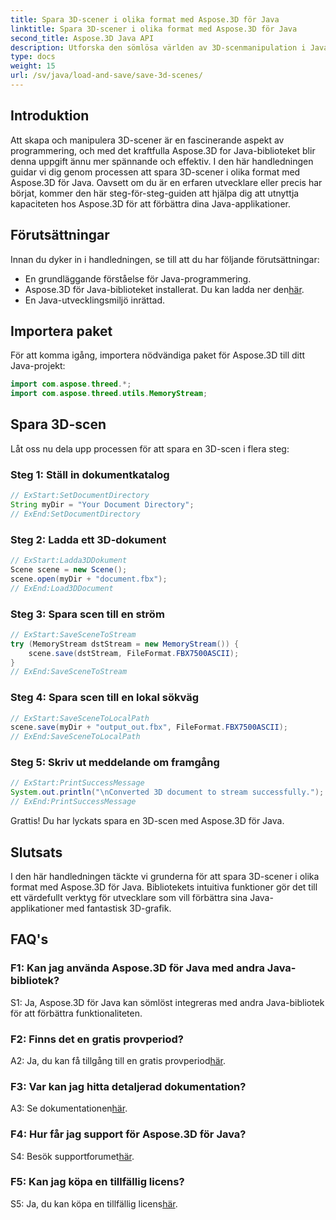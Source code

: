 ```yaml
---
title: Spara 3D-scener i olika format med Aspose.3D för Java
linktitle: Spara 3D-scener i olika format med Aspose.3D för Java
second_title: Aspose.3D Java API
description: Utforska den sömlösa världen av 3D-scenmanipulation i Java med Aspose.3D. Lär dig att spara scener i olika format utan ansträngning.
type: docs
weight: 15
url: /sv/java/load-and-save/save-3d-scenes/
---
```

## Introduktion

Att skapa och manipulera 3D-scener är en fascinerande aspekt av programmering, och med det kraftfulla Aspose.3D for Java-biblioteket blir denna uppgift ännu mer spännande och effektiv. I den här handledningen guidar vi dig genom processen att spara 3D-scener i olika format med Aspose.3D för Java. Oavsett om du är en erfaren utvecklare eller precis har börjat, kommer den här steg-för-steg-guiden att hjälpa dig att utnyttja kapaciteten hos Aspose.3D för att förbättra dina Java-applikationer.

## Förutsättningar

Innan du dyker in i handledningen, se till att du har följande förutsättningar:

- En grundläggande förståelse för Java-programmering.
-  Aspose.3D för Java-biblioteket installerat. Du kan ladda ner den[här](https://releases.aspose.com/3d/java/).
- En Java-utvecklingsmiljö inrättad.

## Importera paket

För att komma igång, importera nödvändiga paket för Aspose.3D till ditt Java-projekt:

```java
import com.aspose.threed.*;
import com.aspose.threed.utils.MemoryStream;

```

## Spara 3D-scen

Låt oss nu dela upp processen för att spara en 3D-scen i flera steg:

### Steg 1: Ställ in dokumentkatalog

```java
// ExStart:SetDocumentDirectory
String myDir = "Your Document Directory";
// ExEnd:SetDocumentDirectory
```

### Steg 2: Ladda ett 3D-dokument

```java
// ExStart:Ladda3DDokument
Scene scene = new Scene();
scene.open(myDir + "document.fbx");
// ExEnd:Load3DDocument
```

### Steg 3: Spara scen till en ström

```java
// ExStart:SaveSceneToStream
try (MemoryStream dstStream = new MemoryStream()) {
    scene.save(dstStream, FileFormat.FBX7500ASCII);
}
// ExEnd:SaveSceneToStream
```

### Steg 4: Spara scen till en lokal sökväg

```java
// ExStart:SaveSceneToLocalPath
scene.save(myDir + "output_out.fbx", FileFormat.FBX7500ASCII);
// ExEnd:SaveSceneToLocalPath
```

### Steg 5: Skriv ut meddelande om framgång

```java
// ExStart:PrintSuccessMessage
System.out.println("\nConverted 3D document to stream successfully.");
// ExEnd:PrintSuccessMessage
```

Grattis! Du har lyckats spara en 3D-scen med Aspose.3D för Java.

## Slutsats

I den här handledningen täckte vi grunderna för att spara 3D-scener i olika format med Aspose.3D för Java. Bibliotekets intuitiva funktioner gör det till ett värdefullt verktyg för utvecklare som vill förbättra sina Java-applikationer med fantastisk 3D-grafik.

## FAQ's

### F1: Kan jag använda Aspose.3D för Java med andra Java-bibliotek?

S1: Ja, Aspose.3D för Java kan sömlöst integreras med andra Java-bibliotek för att förbättra funktionaliteten.

### F2: Finns det en gratis provperiod?

 A2: Ja, du kan få tillgång till en gratis provperiod[här](https://releases.aspose.com/).

### F3: Var kan jag hitta detaljerad dokumentation?

A3: Se dokumentationen[här](https://reference.aspose.com/3d/java/).

### F4: Hur får jag support för Aspose.3D för Java?

 S4: Besök supportforumet[här](https://forum.aspose.com/c/3d/18).

### F5: Kan jag köpa en tillfällig licens?

 S5: Ja, du kan köpa en tillfällig licens[här](https://purchase.aspose.com/temporary-license/).